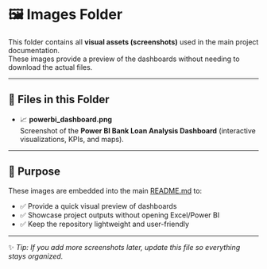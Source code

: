 # 🖼️ Images Folder

This folder contains all **visual assets (screenshots)** used in the main project documentation.  
These images provide a preview of the dashboards without needing to download the actual files.

---

## 📂 Files in this Folder

- 📈 **powerbi_dashboard.png**  
  Screenshot of the **Power BI Bank Loan Analysis Dashboard** (interactive visualizations, KPIs, and maps).  

---

## 📝 Purpose
These images are embedded into the main [README.md](../README.md) to:  
- ✅ Provide a quick visual preview of dashboards  
- ✅ Showcase project outputs without opening Excel/Power BI  
- ✅ Keep the repository lightweight and user-friendly  

---

✨ *Tip: If you add more screenshots later, update this file so everything stays organized.*

